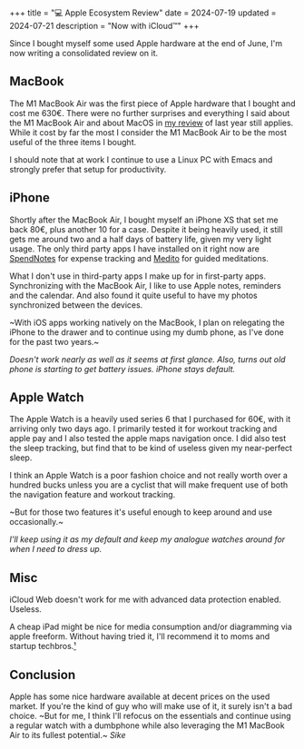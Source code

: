 +++
title = "💻 Apple Ecosystem Review"
date = 2024-07-19
updated = 2024-07-21
description = "Now with iCloud™"
+++

Since I bought myself some used Apple hardware at the end of June, I'm now writing a consolidated review on it.

## MacBook

The M1 MacBook Air was the first piece of Apple hardware that I bought and cost me 630€.
There were no further surprises and everything I said about the M1 MacBook Air and about MacOS in [my review](https://port19.xyz/tech/macos/) of last year still applies.
While it cost by far the most I consider the M1 MacBook Air to be the most useful of the three items I bought.

I should note that at work I continue to use a Linux PC with Emacs and strongly prefer that setup for productivity.

## iPhone

Shortly after the MacBook Air, I bought myself an iPhone XS that set me back 80€, plus another 10 for a case.
Despite it being heavily used, it still gets me around two and a half days of battery life, given my very light usage.
The only third party apps I have installed on it right now are [SpendNotes](https://apps.apple.com/ae/app/spendnotes-budget-tracker/id1505752740?l=ar?l=ar) for expense tracking and [Medito](https://meditofoundation.org/) for guided meditations.

What I don't use in third-party apps I make up for in first-party apps.
Synchronizing with the MacBook Air, I like to use Apple notes, reminders and the calendar.
And also found it quite useful to have my photos synchronized between the devices.

~With iOS apps working natively on the MacBook, I plan on relegating the
iPhone to the drawer and to continue using my dumb phone, as I've done for the past two years.~

*Doesn't work nearly as well as it seems at first glance. Also, turns out old phone is starting to get battery issues. iPhone stays default.*

## Apple Watch

The Apple Watch is a heavily used series 6 that I purchased for 60€, with it arriving only two days ago.
I primarily tested it for workout tracking and apple pay and I also tested the apple maps navigation once.
I did also test the sleep tracking, but find that to be kind of useless given my near-perfect sleep.

I think an Apple Watch is a poor fashion choice and not really worth over a hundred bucks unless you are a cyclist
that will make frequent use of both the navigation feature and workout tracking.

~But for those two features it's useful enough to keep around and use occasionally.~

*I'll keep using it as my default and keep my analogue watches around for when I need to dress up.*

## Misc

iCloud Web doesn't work for me with advanced data protection enabled. Useless.

A cheap iPad might be nice for media consumption and/or diagramming via apple freeform.
Without having tried it, I'll recommend it to moms and startup techbros.[¹](https://en.wikipedia.org/wiki/Business_Model_Canvas#/media/File:Business_Model_Canvas.png)

## Conclusion

Apple has some nice hardware available at decent prices on the used market.
If you're the kind of guy who will make use of it, it surely isn't a bad choice.
~But for me, I think I'll refocus on the essentials and continue using a regular watch with a dumbphone while also leveraging the M1 MacBook Air to its fullest potential.~
*Sike*
